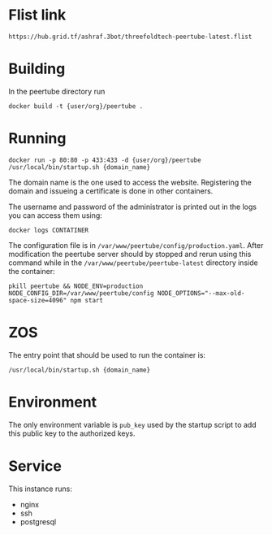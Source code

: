 # Flist link

`https://hub.grid.tf/ashraf.3bot/threefoldtech-peertube-latest.flist`

# Building

In the peertube directory run

`docker build -t {user/org}/peertube .`

# Running

`docker run -p 80:80 -p 433:433 -d {user/org}/peertube /usr/local/bin/startup.sh {domain_name}`

The domain name is the one used to access the website. Registering the domain and issueing a certificate is done in other containers.

The username and password of the administrator is printed out in the logs you can access them using:

`docker logs CONTATINER`

The configuration file is in `/var/www/peertube/config/production.yaml`. After modification the peertube server should by stopped and rerun using this command while in the `/var/www/peertube/peertube-latest` directory inside the container:

`pkill peertube && NODE_ENV=production NODE_CONFIG_DIR=/var/www/peertube/config NODE_OPTIONS="--max-old-space-size=4096" npm start`

# ZOS

The entry point that should be used to run the container is:

`/usr/local/bin/startup.sh {domain_name}`

# Environment

The only environment variable is `pub_key` used by the startup script to add this public key to the authorized keys.

# Service

This instance runs:
- nginx
- ssh
- postgresql
